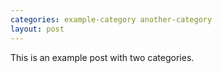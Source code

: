 ```yaml
---
categories: example-category another-category
layout: post
---
```


This is an example post with two categories.
